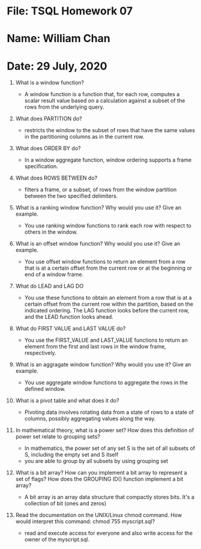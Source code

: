 # File: TSQL Homework 07
# Name: William Chan
# Date: 29 July, 2020

1. What is a window function?
	* A window function is a function that, for each row, computes a scalar result value based on a calculation
against a subset of the rows from the underlying query. 
2. What does PARTITION do?
	* restricts the window to the subset of rows that have
the same values in the partitioning columns as in the current row.
3. What does ORDER BY do?
	* In a window aggregate function, window ordering supports a frame specification. 
4. What does ROWS BETWEEN do?
	* filters a frame,
or a subset, of rows from the window partition between the two specified delimiters. 
5. What is a ranking window function? Why would you use it? Give an example.
	* You use ranking window functions to rank each row with respect to others in the window. 
	
6. What is an offset window function? Why would you use it? Give an example.
	* You use offset window functions to return an element from a row that is at a certain offset from the
current row or at the beginning or end of a window frame. 
7. What do LEAD and LAG DO
	* You use these functions to obtain an element from a row that is at
a certain offset from the current row within the partition, based on the indicated ordering. The LAG
function looks before the current row, and the LEAD function looks ahead. 
8. What do FIRST VALUE and LAST VALUE do?
	* You use the FIRST_VALUE and LAST_VALUE functions to return an element from the first and last
rows in the window frame, respectively. 
9. What is an aggragate window function? Why would you use it? Give an example.
	* You use aggregate window functions to aggregate the rows in the defined window. 
10. What is a pivot table and what does it do?
	* Pivoting data involves rotating data from a state of rows to a state of columns, possibly aggregating
values along the way. 
11. In mathematical theory, what is a power set? How does this definition of power set relate to grouping
sets?
	* In mathematics, the power set of any set S is the set of all subsets of S, including the empty set and S itself
	* you are able to group by all subsets by using grouping set
12. What is a bit array? How can you implement a bit array to represent a set of flags? How does the
GROUPING ID() function implement a bit array?
	* A bit array is an array data structure that compactly stores bits. It's a collection of bit (ones and zeros)
13. Read the documentation on the UNIX/Linux chmod command. How would interpret this command:
chmod 755 myscript.sql?
	* read and execute access for everyone and also write access for the owner of the myscript.sql.